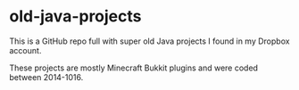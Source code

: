 # old-java-projects

This is a GitHub repo full with super old Java projects I found in my Dropbox account.

These projects are mostly Minecraft Bukkit plugins and were coded between 2014-1016.
